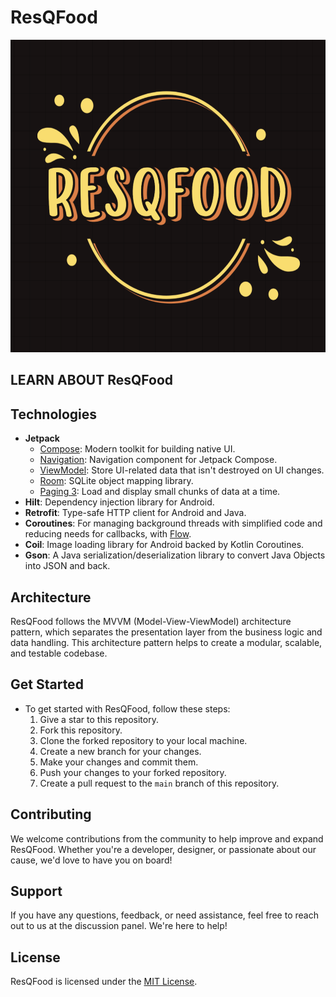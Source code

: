 # ResQFood

<img src="logo.png" width="1000" height="500" alt="banner"/>

## LEARN ABOUT ResQFood

## Technologies

- **Jetpack**
  - [Compose](https://developer.android.com/jetpack/compose): Modern toolkit for building native UI.
  - [Navigation](https://developer.android.com/jetpack/compose/navigation): Navigation component for Jetpack Compose.
  - [ViewModel](https://developer.android.com/topic/libraries/architecture/viewmodel): Store UI-related data that isn't destroyed on UI changes.
  - [Room](https://developer.android.com/jetpack/androidx/releases/room): SQLite object mapping library.
  - [Paging 3](https://developer.android.com/topic/libraries/architecture/paging/v3-overview): Load and display small chunks of data at a time.
- **Hilt**: Dependency injection library for Android.
- **Retrofit**: Type-safe HTTP client for Android and Java.
- **Coroutines**: For managing background threads with simplified code and reducing needs for callbacks, with [Flow](https://kotlinlang.org/docs/flow.html).
- **Coil**: Image loading library for Android backed by Kotlin Coroutines.
- **Gson**: A Java serialization/deserialization library to convert Java Objects into JSON and back.

## Architecture

ResQFood follows the MVVM (Model-View-ViewModel) architecture pattern, which separates the presentation layer from the business logic and data handling. This architecture pattern helps to create a modular, scalable, and testable codebase.

## Get Started

- To get started with ResQFood, follow these steps:
  1. Give a star to this repository.
  2. Fork this repository.
  3. Clone the forked repository to your local machine.
  4. Create a new branch for your changes.
  5. Make your changes and commit them.
  6. Push your changes to your forked repository.
  7. Create a pull request to the `main` branch of this repository.

## Contributing

We welcome contributions from the community to help improve and expand ResQFood. Whether you're a developer, designer, or passionate about our cause, we'd love to have you on board!

## Support

If you have any questions, feedback, or need assistance, feel free to reach out to us at the discussion panel. We're here to help!

## License

ResQFood is licensed under the [MIT License](LICENSE).
